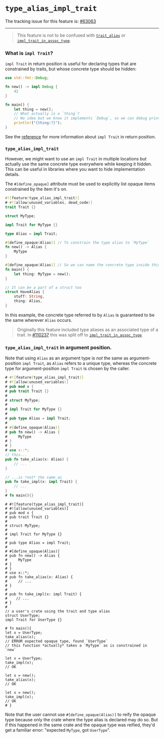 # `type_alias_impl_trait`

The tracking issue for this feature is: [#63063]

------------------------

> This feature is not to be confused with [`trait_alias`] or [`impl_trait_in_assoc_type`].

### What is `impl Trait`?

`impl Trait` in return position is useful for declaring types that are constrained by traits, but whose concrete type should be hidden:

```rust
use std::fmt::Debug;

fn new() -> impl Debug {
    42
}

fn main() {
    let thing = new();
    // What actually is a `thing`?
    // No idea but we know it implements `Debug`, so we can debug print it
    println!("{thing:?}");
}
```

See the [reference] for more information about `impl Trait` in return position.

### `type_alias_impl_trait`

However, we might want to use an `impl Trait` in multiple locations but actually use the same concrete type everywhere while keeping it hidden.
This can be useful in libraries where you want to hide implementation details.

The `#[define_opaque]` attribute must be used to explicitly list opaque items constrained by the item it's on.

```rust
#![feature(type_alias_impl_trait)]
# #![allow(unused_variables, dead_code)]
trait Trait {}

struct MyType;

impl Trait for MyType {}

type Alias = impl Trait;

#[define_opaque(Alias)] // To constrain the type alias to `MyType`
fn new() -> Alias {
    MyType
}

#[define_opaque(Alias)] // So we can name the concrete type inside this item
fn main() {
    let thing: MyType = new();
}

// It can be a part of a struct too
struct HaveAlias {
    stuff: String,
    thing: Alias,
}
```

In this example, the concrete type referred to by `Alias` is guaranteed to be the same wherever `Alias` occurs.

> Originally this feature included type aliases as an associated type of a trait. In [#110237] this was split off to [`impl_trait_in_assoc_type`].

### `type_alias_impl_trait` in argument position.

Note that using `Alias` as an argument type is *not* the same as argument-position `impl Trait`, as `Alias` refers to a unique type, whereas the concrete type for argument-position `impl Trait` is chosen by the caller.

```rust
# #![feature(type_alias_impl_trait)]
# #![allow(unused_variables)]
# pub mod x {
# pub trait Trait {}
#
# struct MyType;
#
# impl Trait for MyType {}
#
# pub type Alias = impl Trait;
#
# #[define_opaque(Alias)]
# pub fn new() -> Alias {
#     MyType
# }
# }
# use x::*;
// this...
pub fn take_alias(x: Alias) {
    // ...
}

// ...is *not* the same as
pub fn take_impl(x: impl Trait) {
    // ...
}
# fn main(){}
```

```rust,compile_fail,E0308
# #![feature(type_alias_impl_trait)]
# #![allow(unused_variables)]
# pub mod x {
# pub trait Trait {}
#
# struct MyType;
#
# impl Trait for MyType {}
#
# pub type Alias = impl Trait;
#
# #[define_opaque(Alias)]
# pub fn new() -> Alias {
#     MyType
# }
# }
# use x::*;
# pub fn take_alias(x: Alias) {
#     // ...
# }
#
# pub fn take_impl(x: impl Trait) {
#    // ...
# }
#
// a user's crate using the trait and type alias
struct UserType;
impl Trait for UserType {}

# fn main(){
let x = UserType;
take_alias(x);
// ERROR expected opaque type, found `UserType`
// this function *actually* takes a `MyType` as is constrained in `new`

let x = UserType;
take_impl(x);
// OK

let x = new();
take_alias(x);
// OK

let x = new();
take_impl(x);
// OK
# }
```

Note that the user cannot use `#[define_opaque(Alias)]` to reify the opaque type because only the crate where the type alias is declared may do so. But if this happened in the same crate and the opaque type was reified, they'd get a familiar error: "expected `MyType`, got `UserType`".

[#63063]: https://github.com/rust-lang/rust/issues/63063
[#110237]: https://github.com/rust-lang/rust/pull/110237
[reference]: https://doc.rust-lang.org/stable/reference/types/impl-trait.html#abstract-return-types
[`trait_alias`]: ./trait-alias.md
[`impl_trait_in_assoc_type`]: ./impl-trait-in-assoc-type.md
